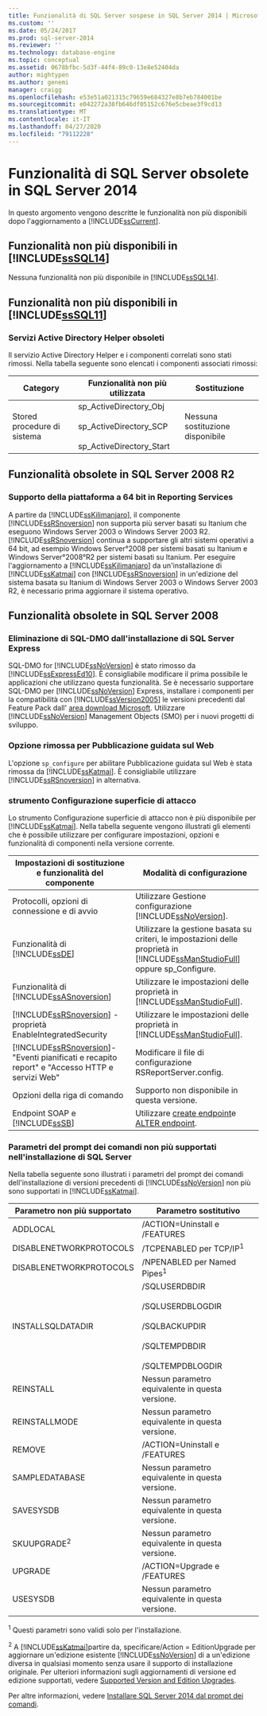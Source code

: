 ```yaml
---
title: Funzionalità di SQL Server sospese in SQL Server 2014 | Microsoft Docs
ms.custom: ''
ms.date: 05/24/2017
ms.prod: sql-server-2014
ms.reviewer: ''
ms.technology: database-engine
ms.topic: conceptual
ms.assetid: 0678bfbc-5d3f-44f4-89c0-13e8e52404da
author: mightypen
ms.author: genemi
manager: craigg
ms.openlocfilehash: e53e51a021315c79659e684327e8b7eb784001be
ms.sourcegitcommit: e042272a38fb646df05152c676e5cbeae3f9cd13
ms.translationtype: MT
ms.contentlocale: it-IT
ms.lasthandoff: 04/27/2020
ms.locfileid: "79112228"
---
```

# <a name="discontinued-sql-server-features-in-sql-server-2014"></a>Funzionalità di SQL Server obsolete in SQL Server 2014
  In questo argomento vengono descritte le funzionalità non più disponibili dopo l'aggiornamento a [!INCLUDE[ssCurrent](../includes/sscurrent-md.md)].  
  
## <a name="discontinued-features-in-sssql14"></a>Funzionalità non più disponibili in [!INCLUDE[ssSQL14](../includes/sssql14-md.md)]  
 Nessuna funzionalità non più disponibile in [!INCLUDE[ssSQL14](../includes/sssql14-md.md)].  
  
## <a name="discontinued-features-in-sssql11"></a>Funzionalità non più disponibili in [!INCLUDE[ssSQL11](../includes/sssql11-md.md)]  
  
### <a name="discontinued-active-directory-helper-service"></a>Servizi Active Directory Helper obsoleti  
 Il servizio Active Directory Helper e i componenti correlati sono stati rimossi. Nella tabella seguente sono elencati i componenti associati rimossi:  
  
|Category|Funzionalità non più utilizzata|Sostituzione|  
|--------------|--------------------------|-----------------|  
|Stored procedure di sistema|sp_ActiveDirectory_Obj<br /><br /> sp_ActiveDirectory_SCP<br /><br /> sp_ActiveDirectory_Start|Nessuna sostituzione disponibile|  
  
## <a name="discontinued-features-in-sql-server-2008-r2"></a>Funzionalità obsolete in SQL Server 2008 R2  
  
### <a name="64-bit-platform-support-in-reporting-services"></a>Supporto della piattaforma a 64 bit in Reporting Services  
 A partire da [!INCLUDE[ssKilimanjaro](../includes/sskilimanjaro-md.md)], il componente [!INCLUDE[ssRSnoversion](../includes/ssrsnoversion-md.md)] non supporta più server basati su Itanium che eseguono Windows Server 2003 o Windows Server 2003 R2. [!INCLUDE[ssRSnoversion](../includes/ssrsnoversion-md.md)] continua a supportare gli altri sistemi operativi a 64 bit, ad esempio Windows Server°2008 per sistemi basati su Itanium e Windows Server°2008°R2 per sistemi basati su Itanium. Per eseguire l'aggiornamento a [!INCLUDE[ssKilimanjaro](../includes/sskilimanjaro-md.md)] da un'installazione di [!INCLUDE[ssKatmai](../includes/sskatmai-md.md)] con [!INCLUDE[ssRSnoversion](../includes/ssrsnoversion-md.md)] in un'edizione del sistema basata su Itanium di Windows Server 2003 o Windows Server 2003 R2, è necessario prima aggiornare il sistema operativo.  
  
## <a name="discontinued-features-in-sql-server-2008"></a>Funzionalità obsolete in SQL Server 2008  
  
### <a name="discontinued-sql-dmo-from-sql-server-express-installation"></a>Eliminazione di SQL-DMO dall'installazione di SQL Server Express  
 SQL-DMO for [!INCLUDE[ssNoVersion](../includes/ssnoversion-md.md)] è stato rimosso da [!INCLUDE[ssExpressEd10](../includes/ssexpressed10-md.md)]. È consigliabile modificare il prima possibile le applicazioni che utilizzano questa funzionalità. Se è necessario supportare SQL-DMO per [!INCLUDE[ssNoVersion](../includes/ssnoversion-md.md)] Express, installare i componenti per la compatibilità con [!INCLUDE[ssVersion2005](../includes/ssversion2005-md.md)] le versioni precedenti dal Feature Pack dall' [area download Microsoft](https://www.microsoft.com/download/). Utilizzare [!INCLUDE[ssNoVersion](../includes/ssnoversion-md.md)] Management Objects (SMO) per i nuovi progetti di sviluppo.  
  
### <a name="discontinued-option-for-web-assistant"></a>Opzione rimossa per Pubblicazione guidata sul Web  
 L'opzione `sp_configure` per abilitare Pubblicazione guidata sul Web è stata rimossa da [!INCLUDE[ssKatmai](../includes/sskatmai-md.md)]. È consigliabile utilizzare [!INCLUDE[ssRSnoversion](../includes/ssrsnoversion-md.md)] in alternativa.  
  
### <a name="surface-area-configuration-tool"></a>strumento Configurazione superficie di attacco  
 Lo strumento Configurazione superficie di attacco non è più disponibile per [!INCLUDE[ssKatmai](../includes/sskatmai-md.md)]. Nella tabella seguente vengono illustrati gli elementi che è possibile utilizzare per configurare impostazioni, opzioni e funzionalità di componenti nella versione corrente.  
  
|Impostazioni di sostituzione e funzionalità del componente|Modalità di configurazione|  
|-------------------------------------------------|----------------------|  
|Protocolli, opzioni di connessione e di avvio|Utilizzare Gestione configurazione [!INCLUDE[ssNoVersion](../includes/ssnoversion-md.md)].|  
|Funzionalità di [!INCLUDE[ssDE](../includes/ssde-md.md)]|Utilizzare la gestione basata su criteri, le impostazioni delle proprietà in [!INCLUDE[ssManStudioFull](../includes/ssmanstudiofull-md.md)] oppure sp_Configure.|  
|Funzionalità di [!INCLUDE[ssASnoversion](../includes/ssasnoversion-md.md)]|Utilizzare le impostazioni delle proprietà in [!INCLUDE[ssManStudioFull](../includes/ssmanstudiofull-md.md)].|  
|[!INCLUDE[ssRSnoversion](../includes/ssrsnoversion-md.md)] - proprietà EnableIntegratedSecurity|Utilizzare le impostazioni delle proprietà in [!INCLUDE[ssManStudioFull](../includes/ssmanstudiofull-md.md)].|  
|[!INCLUDE[ssRSnoversion](../includes/ssrsnoversion-md.md)]- "Eventi pianificati e recapito report" e "Accesso HTTP e servizi Web"|Modificare il file di configurazione RSReportServer.config.|  
|Opzioni della riga di comando|Supporto non disponibile in questa versione.|  
|Endpoint SOAP e [!INCLUDE[ssSB](../includes/sssb-md.md)]|Utilizzare [create endpoint](/sql/t-sql/statements/create-endpoint-transact-sql)e [ALTER endpoint](/sql/t-sql/statements/alter-endpoint-transact-sql).|  
  
### <a name="discontinued-command-prompt-parameters-for-sql-server-setup"></a>Parametri del prompt dei comandi non più supportati nell'installazione di SQL Server  
 Nella tabella seguente sono illustrati i parametri del prompt dei comandi dell'installazione di versioni precedenti di [!INCLUDE[ssNoVersion](../includes/ssnoversion-md.md)] non più sono supportati in [!INCLUDE[ssKatmai](../includes/sskatmai-md.md)].  
  
|Parametro non più supportato|Parametro sostitutivo|  
|----------------------------|---------------------------|  
|ADDLOCAL|/ACTION=Uninstall e /FEATURES|  
|DISABLENETWORKPROTOCOLS|/TCPENABLED per TCP/IP<sup>1</sup>|  
|DISABLENETWORKPROTOCOLS|/NPENABLED per Named Pipes<sup>1</sup>|  
|INSTALLSQLDATADIR|/SQLUSERDBDIR<br /><br /> /SQLUSERDBLOGDIR<br /><br /> /SQLBACKUPDIR<br /><br /> /SQLTEMPDBDIR<br /><br /> /SQLTEMPDBLOGDIR|  
|REINSTALL|Nessun parametro equivalente in questa versione.|  
|REINSTALLMODE|Nessun parametro equivalente in questa versione.|  
|REMOVE|/ACTION=Uninstall e /FEATURES|  
|SAMPLEDATABASE|Nessun parametro equivalente in questa versione.|  
|SAVESYSDB|Nessun parametro equivalente in questa versione.|  
|SKUUPGRADE<sup>2</sup>|Nessun parametro equivalente in questa versione.|  
|UPGRADE|/ACTION=Upgrade e /FEATURES|  
|USESYSDB|Nessun parametro equivalente in questa versione.|  
  
 <sup>1</sup> Questi parametri sono validi solo per l'installazione.  
  
 <sup>2</sup> A [!INCLUDE[ssKatmai](../includes/sskatmai-md.md)]partire da, specificare/Action = EditionUpgrade per aggiornare un'edizione esistente [!INCLUDE[ssNoVersion](../includes/ssnoversion-md.md)] di a un'edizione diversa in qualsiasi momento senza usare il supporto di installazione originale. Per ulteriori informazioni sugli aggiornamenti di versione ed edizione supportati, vedere [Supported Version and Edition Upgrades](../database-engine/install-windows/supported-version-and-edition-upgrades.md).  
  
 Per altre informazioni, vedere [Installare SQL Server 2014 dal prompt dei comandi](../database-engine/install-windows/install-sql-server-from-the-command-prompt.md).  
  
  
